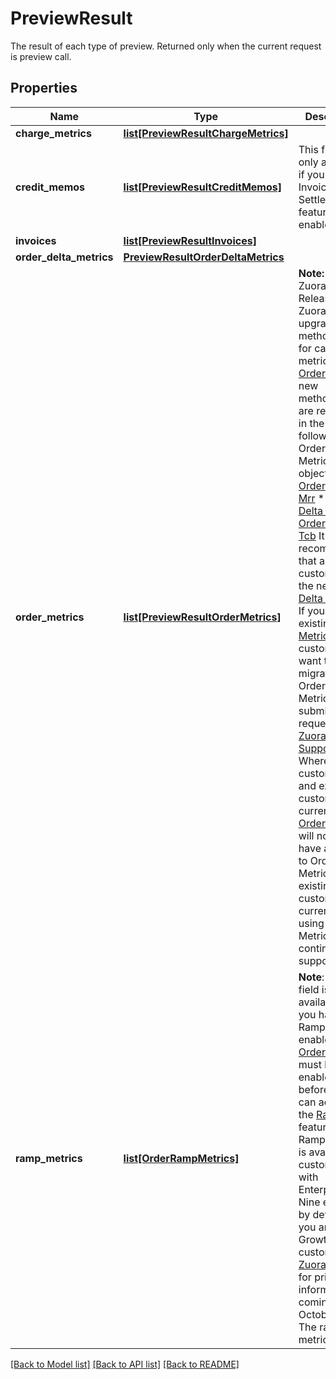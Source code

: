 # PreviewResult

The result of each type of preview. Returned only when the current request is preview call.
## Properties
Name | Type | Description | Notes
------------ | ------------- | ------------- | -------------
**charge_metrics** | [**list[PreviewResultChargeMetrics]**](PreviewResultChargeMetrics.md) |  | [optional] 
**credit_memos** | [**list[PreviewResultCreditMemos]**](PreviewResultCreditMemos.md) | This field is only available if you have the Invoice Settlement feature enabled. | [optional] 
**invoices** | [**list[PreviewResultInvoices]**](PreviewResultInvoices.md) |  | [optional] 
**order_delta_metrics** | [**PreviewResultOrderDeltaMetrics**](PreviewResultOrderDeltaMetrics.md) |  | [optional] 
**order_metrics** | [**list[PreviewResultOrderMetrics]**](PreviewResultOrderMetrics.md) | **Note:** As of Zuora Billing Release 306, Zuora has upgraded the methodologies for calculating metrics in [Orders](https://knowledgecenter.zuora.com/Billing/Subscriptions/Orders). The new methodologies are reflected in the following Order Delta Metrics objects.   * [Order Delta Mrr](https://knowledgecenter.zuora.com/Billing/Subscriptions/Orders/Order_Delta_Metrics/Order_Delta_Mrr)  * [Order Delta Tcv](https://knowledgecenter.zuora.com/Billing/Subscriptions/Orders/Order_Delta_Metrics/Order_Delta_Tcv)  * [Order Delta Tcb](https://knowledgecenter.zuora.com/Billing/Subscriptions/Orders/Order_Delta_Metrics/Order_Delta_Tcb)   It is recommended that all customers use the new [Order Delta Metrics](https://knowledgecenter.zuora.com/Billing/Subscriptions/Orders/Order_Delta_Metrics/AA_Overview_of_Order_Delta_Metrics). If you are an existing [Order Metrics](https://knowledgecenter.zuora.com/Billing/Subscriptions/Orders/AA_Overview_of_Orders/Key_Metrics_for_Orders) customer and want to migrate to Order Delta Metrics, submit a request at [Zuora Global Support](https://support.zuora.com/).   Whereas new customers, and existing customers not currently on [Order Metrics](https://knowledgecenter.zuora.com/Billing/Subscriptions/Orders/AA_Overview_of_Orders/Key_Metrics_for_Orders), will no longer have access to Order Metrics, existing customers currently using Order Metrics will continue to be supported.  | [optional] 
**ramp_metrics** | [**list[OrderRampMetrics]**](OrderRampMetrics.md) | **Note**: This field is only available if you have the Ramps feature enabled. The [Orders](https://knowledgecenter.zuora.com/Billing/Subscriptions/Orders/AA_Overview_of_Orders) feature must be enabled before you can access the [Ramps](https://knowledgecenter.zuora.com/Billing/Subscriptions/Orders/Ramps_and_Ramp_Metrics/A_Overview_of_Ramps_and_Ramp_Metrics) feature. The Ramps feature is available for customers with Enterprise and Nine editions by default. If you are a Growth customer, see [Zuora Editions](https://knowledgecenter.zuora.com/BB_Introducing_Z_Business/C_Zuora_Editions) for pricing information coming October 2020.  The ramp metrics.  | [optional] 

[[Back to Model list]](../README.md#documentation-for-models) [[Back to API list]](../README.md#documentation-for-api-endpoints) [[Back to README]](../README.md)


